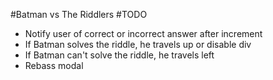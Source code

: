 #Batman vs The Riddlers
#TODO
- Notify user of correct or incorrect answer after increment
- If Batman solves the riddle, he travels up or disable div
- If Batman can't solve the riddle, he travels left
- Rebass modal
